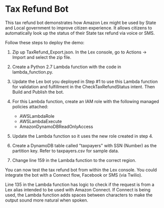 # Tax Refund Bot

This tax refund bot demonstrates how Amazon Lex might be used by State and Local government to improve citizen experience. It allows citizens to automatically look up the status of their State tax refund via voice or SMS.

Follow these steps to deploy the demo:
1. Zip up TaxRefund_Export.json. In the Lex console, go to Actions -> Import and select the zip file.
2. Create a Python 2.7 Lambda function with the code in lambda_function.py.
3. Update the Lex bot you deployed in Step #1 to use this Lambda function for validation and fulfillment in the CheckTaxRefundStatus intent. Then Build and Publish the bot.
4. For this Lambda function, create an IAM role with the following managed policies attached:
	* AWSLambdaRole
	* AWSLambdaExecute
	* AmazonDynamoDBReadOnlyAccess

5. Update the Lambda function so it uses the new role created in step 4.
6. Create a DynamoDB table called "taxpayers" with SSN (Number) as the partition key. Refer to taxpayers.csv for sample data.
7. Change line 159 in the Lambda function to the correct region.

You can now test the tax refund bot from within the Lex console. You could integrate the bot with a Connect flow, Facebook or SMS (via Twilio).

Line 135 in the Lambda function has logic to check if the request is from a Lex alias intended to be used with Amazon Connect. If Connect is being used, the Lambda function adds spaces between characters to make the output sound more natural when spoken.
